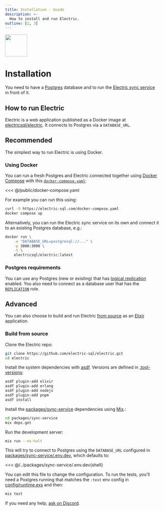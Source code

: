 ```yaml
---
title: Installation - Guide
description: >-
  How to install and run Electric.
outline: [2, 3]
---
```


<img src="/img/icons/install.svg" class="product-icon"
    style="width: 72px"
/>

# Installation

You need to have a [Postgres](https://www.postgresql.org) database and to run the [Electric sync service](/product/electric) in front of it.

## How to run Electric

Electric is a web application published as a Docker image at [electricsql/electric](https://hub.docker.com/r/electricsql/electric). It connects to Postgres via a `DATABASE_URL`.

## Recommended

The simplest way to run Electric is using Docker.

### Using Docker

You can run a fresh Postgres and Electric connected together using [Docker Compose](https://docs.docker.com/compose) with this [`docker-compose.yaml`](https://github.com/electric-sql/electric/blob/main/website/public/docker-compose.yaml):

<<< @/public/docker-compose.yaml

For example you can run this using:

```sh
curl -O https://electric-sql.com/docker-compose.yaml
docker compose up
```

Alternatively, you can run the Electric sync service on its own and connect it to an existing Postgres database, e.g.:

```sh
docker run \
    -e "DATABASE_URL=postgresql://..." \
    -p 3000:3000 \
    -t \
    electricsql/electric:latest
```

### Postgres requirements

You can use any Postgres (new or existing) that has [logical replication](https://www.postgresql.org/docs/current/logical-replication-config.html) enabled. You also need to connect as a database user that has the [`REPLICATION`](https://www.postgresql.org/docs/current/logical-replication-security.html) role.


## Advanced

You can also choose to build and run Electric [from source](https://github.com/electric-sql/electric) as an [Elixir](https://elixir-lang.org) application.

### Build from source

Clone the Electric repo:

```sh
git clone https://github.com/electric-sql/electric.git
cd electric
```

Install the system dependencies with [asdf](https://asdf-vm.com). Versions are defined in [.tool-versions](https://github.com/electric-sql/electric/blob/main/.tool-versions):

```sh
asdf plugin-add elixir
asdf plugin-add erlang
asdf plugin-add nodejs
asdf plugin-add pnpm
asdf install
```

Install the [packages/sync-service](https://github.com/electric-sql/electric/tree/main/packages/sync-service) dependencies using [Mix](https://hexdocs.pm/mix/1.12/Mix.html).:

```sh
cd packages/sync-service
mix deps.get
```

Run the development server:

```sh
mix run --no-halt
```

This will try to connect to Postgres using the `DATABASE_URL` configured in [packages/sync-service/.env.dev](https://github.com/electric-sql/electric/blob/main/packages/sync-service/.env.dev), which defaults to:

<<< @/../packages/sync-service/.env.dev{shell}

You can edit this file to change the configuration. To run the tests, you'll need a Postgres running that matches the `:test` env config in [config/runtime.exs](https://github.com/electric-sql/electric/blob/main/packages/sync-service/config/runtime.exs) and then:

```sh
mix test
```

If you need any help, [ask on Discord](https://discord.electric-sql.com).
